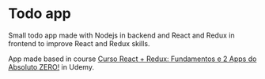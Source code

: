# Todo app

Small todo app made with Nodejs in backend and React and Redux in frontend to improve React and Redux skills.

App made based in course [Curso React + Redux: Fundamentos e 2 Apps do Absoluto ZERO!](https://www.udemy.com/course/react-redux-pt/) in Udemy.
